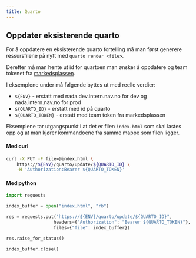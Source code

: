 ```yaml
---
title: Quarto
---
```


## Oppdater eksisterende quarto
For å oppdatere en eksisterende quarto fortelling må man først generere ressursfilene på nytt med `quarto render <file>`.

Deretter må man hente ut id for quartoen man ønsker å oppdatere og team tokenet fra [markedsplassen](https://data.intern.nav.no). 

I eksemplene under må følgende byttes ut med reelle verdier:

- `${ENV}` - erstatt med nada.dev.intern.nav.no for dev og nada.intern.nav.no for prod
- `${QUARTO_ID}` - erstatt med id på quarto
- `${QUARTO_TOKEN}` - erstatt med team token fra markedsplassen

Eksemplene tar utgangspunkt i at det er filen `index.html` som skal lastes opp og at man kjører kommandoene fra samme mappe som filen ligger.

#### Med curl

```bash
curl -X PUT -F file=@index.html \
    https://${ENV}/quarto/update/${QUARTO_ID} \
    -H 'Authorization:Bearer ${QUARTO_TOKEN}'
```

#### Med python
```python
import requests

index_buffer = open("index.html", "rb")

res = requests.put("https://${ENV}/quarto/update/${QUARTO_ID}",
                  headers={"Authorization": "Bearer ${QUARTO_TOKEN}"},
                  files={"file": index_buffer})

res.raise_for_status()

index_buffer.close()
```
